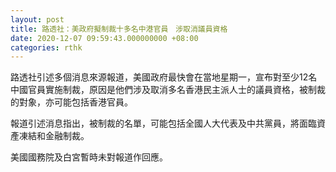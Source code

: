 ```yaml
---
layout: post
title: 路透社：美政府擬制裁十多名中港官員　涉取消議員資格
date: 2020-12-07 09:59:43.000000000 +08:00
categories: rthk
---
```


路透社引述多個消息來源報道，美國政府最快會在當地星期一，宣布對至少12名中國官員實施制裁，原因是他們涉及取消多名香港民主派人士的議員資格，被制裁的對象，亦可能包括香港官員。

報道引述消息指出，被制裁的名單，可能包括全國人大代表及中共黨員，將面臨資產凍結和金融制裁。

美國國務院及白宮暫時未對報道作回應。
